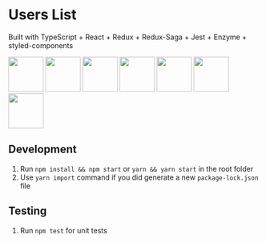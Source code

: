 # Users List

Built with TypeScript + React + Redux + Redux-Saga + Jest + Enzyme + styled-components

<div>
<img src="https://hackr.io/tutorials/typescript/logo-typescript.svg?ver=1550646462" width="70" height="70">
<img src="https://cdn.auth0.com/blog/react-js/react.png" width="70" height="70">
<img src="https://d2eip9sf3oo6c2.cloudfront.net/tags/images/000/000/386/square_256/redux.png" width="70" height="70">
<img src="https://d2eip9sf3oo6c2.cloudfront.net/series/square_covers/000/000/165/square_256/EGH_ReduxSaga.png" width="70" height="70">
<img src="https://images.xenonstack.com/blog/Jest-For-Unit-Testing.png" width="70" height="70">
<img src="https://airbnb.io/img/projects/enzyme.png" width="70" height="70">
<img src="https://www.styled-components.com/atom.png" width="70" height="70">
</div>

## Development

1. Run `npm install && npm start` or `yarn && yarn start` in the root folder
2. Use `yarn import` command if you did generate a new `package-lock.json` file

## Testing

1. Run `npm test` for unit tests
